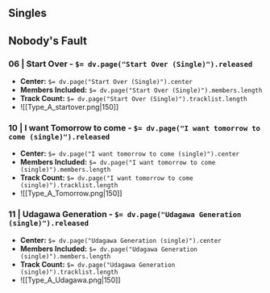 

## Singles

## Nobody's Fault

### 06 | Start Over - **`$= dv.page("Start Over (Single)").released`**
- **Center:** `$= dv.page("Start Over (Single)").center`
- **Members Included:** `$= dv.page("Start Over (Single)").members.length`
- **Track Count:** `$= dv.page("Start Over (Single)").tracklist.length`
- ![[Type_A_startover.png|150]]
### 10 | I want Tomorrow to come - **`$= dv.page("I want tomorrow to come (single)").released`**
- **Center:** `$= dv.page("I want tomorrow to come (single)").center`
- **Members Included:** `$= dv.page("I want tomorrow to come (single)").members.length`
- **Track Count:** `$= dv.page("I want tomorrow to come (single)").tracklist.length`
- ![[Type_A_Tomorrow.png|150]]
### 11 | Udagawa Generation - **`$= dv.page("Udagawa Generation (single)").released`**
- **Center:** `$= dv.page("Udagawa Generation (single)").center`
- **Members Included:** `$= dv.page("Udagawa Generation (single)").members.length`
- **Track Count:** `$= dv.page("Udagawa Generation (single)").tracklist.length`
- ![[Type_A_Udagawa.png|150]]